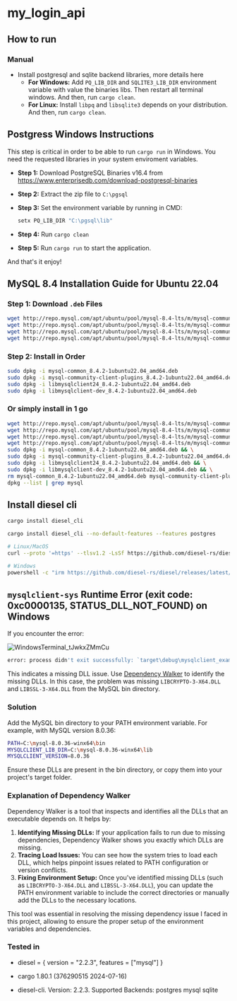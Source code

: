 # my_login_api

## How to run

### Manual

- Install postgresql and sqlite backend libraries, more details here
    - __For Windows:__ Add `PQ_LIB_DIR` and `SQLITE3_LIB_DIR` environment variable with value the binaries libs. Then restart all terminal windows. And then, run `cargo clean`.
    - __For Linux:__ Install `libpq` and `libsqlite3` depends on your distribution. And then, run `cargo clean`.

## Postgress Windows Instructions

This step is critical in order to be able to run `cargo run` in Windows. You need the requested libraries in your system enviroment variables.

- __Step 1:__ Download PostgreSQL Binaries v16.4 from https://www.enterprisedb.com/download-postgresql-binaries
- __Step 2:__ Extract the zip file to `C:\pgsql`
- __Step 3:__ Set the environment variable by running in CMD:

    ```bash
    setx PQ_LIB_DIR "C:\pgsql\lib"
    ```

- __Step 4:__ Run `cargo clean`
- __Step 5:__ Run `cargo run` to start the application.

And that's it enjoy!

## MySQL 8.4 Installation Guide for Ubuntu 22.04

### Step 1: Download `.deb` Files

```bash
wget http://repo.mysql.com/apt/ubuntu/pool/mysql-8.4-lts/m/mysql-community/mysql-common_8.4.2-1ubuntu22.04_amd64.deb
wget http://repo.mysql.com/apt/ubuntu/pool/mysql-8.4-lts/m/mysql-community/mysql-community-client-plugins_8.4.2-1ubuntu22.04_amd64.deb
wget http://repo.mysql.com/apt/ubuntu/pool/mysql-8.4-lts/m/mysql-community/libmysqlclient24_8.4.2-1ubuntu22.04_amd64.deb
wget http://repo.mysql.com/apt/ubuntu/pool/mysql-8.4-lts/m/mysql-community/libmysqlclient-dev_8.4.2-1ubuntu22.04_amd64.deb
```

### Step 2: Install in Order

```bash
sudo dpkg -i mysql-common_8.4.2-1ubuntu22.04_amd64.deb
sudo dpkg -i mysql-community-client-plugins_8.4.2-1ubuntu22.04_amd64.deb
sudo dpkg -i libmysqlclient24_8.4.2-1ubuntu22.04_amd64.deb
sudo dpkg -i libmysqlclient-dev_8.4.2-1ubuntu22.04_amd64.deb
```

### Or simply install in 1 go

```bash
wget http://repo.mysql.com/apt/ubuntu/pool/mysql-8.4-lts/m/mysql-community/mysql-common_8.4.2-1ubuntu22.04_amd64.deb && \
wget http://repo.mysql.com/apt/ubuntu/pool/mysql-8.4-lts/m/mysql-community/mysql-community-client-plugins_8.4.2-1ubuntu22.04_amd64.deb && \
wget http://repo.mysql.com/apt/ubuntu/pool/mysql-8.4-lts/m/mysql-community/libmysqlclient24_8.4.2-1ubuntu22.04_amd64.deb && \
wget http://repo.mysql.com/apt/ubuntu/pool/mysql-8.4-lts/m/mysql-community/libmysqlclient-dev_8.4.2-1ubuntu22.04_amd64.deb && \
sudo dpkg -i mysql-common_8.4.2-1ubuntu22.04_amd64.deb && \
sudo dpkg -i mysql-community-client-plugins_8.4.2-1ubuntu22.04_amd64.deb && \
sudo dpkg -i libmysqlclient24_8.4.2-1ubuntu22.04_amd64.deb && \
sudo dpkg -i libmysqlclient-dev_8.4.2-1ubuntu22.04_amd64.deb && \
rm mysql-common_8.4.2-1ubuntu22.04_amd64.deb mysql-community-client-plugins_8.4.2-1ubuntu22.04_amd64.deb libmysqlclient24_8.4.2-1ubuntu22.04_amd64.deb libmysqlclient-dev_8.4.2-1ubuntu22.04_amd64.deb && /
dpkg --list | grep mysql
```

## Install diesel cli

```bash
cargo install diesel_cli

cargo install diesel_cli --no-default-features --features postgres
```

```bash
# Linux/MacOS
curl --proto '=https' --tlsv1.2 -LsSf https://github.com/diesel-rs/diesel/releases/latest/download/diesel_cli-installer.sh | sh

# Windows
powershell -c "irm https://github.com/diesel-rs/diesel/releases/latest/download/diesel_cli-installer.ps1 | iex"
```

## `mysqlclient-sys` Runtime Error (exit code: 0xc0000135, STATUS_DLL_NOT_FOUND) on Windows

If you encounter the error:

![WindowsTerminal_tJwkxZMmCu](https://github.com/user-attachments/assets/2df34b04-14d5-4971-9552-5a2bb5c799e0)

```bash
error: process didn't exit successfully: `target\debug\mysqlclient_example.exe` (exit code: 0xc0000135, STATUS_DLL_NOT_FOUND)
```

This indicates a missing DLL issue. Use [Dependency Walker](https://www.dependencywalker.com/) to identify the missing DLLs. In this case, the problem was missing `LIBCRYPTO-3-X64.DLL` and `LIBSSL-3-X64.DLL` from the MySQL bin directory.

### Solution

Add the MySQL bin directory to your PATH environment variable. For example, with MySQL version 8.0.36:

```bash
PATH=C:\mysql-8.0.36-winx64\bin
MYSQLCLIENT_LIB_DIR=C:\mysql-8.0.36-winx64\lib
MYSQLCLIENT_VERSION=8.0.36
```

Ensure these DLLs are present in the bin directory, or copy them into your project's target folder.

### Explanation of Dependency Walker

Dependency Walker is a tool that inspects and identifies all the DLLs that an executable depends on. It helps by:

1. **Identifying Missing DLLs:** If your application fails to run due to missing dependencies, Dependency Walker shows you exactly which DLLs are missing.
2. **Tracing Load Issues:** You can see how the system tries to load each DLL, which helps pinpoint issues related to PATH configuration or version conflicts.
3. **Fixing Environment Setup:** Once you've identified missing DLLs (such as `LIBCRYPTO-3-X64.DLL` and `LIBSSL-3-X64.DLL`), you can update the PATH environment variable to include the correct directories or manually add the DLLs to the necessary locations.

This tool was essential in resolving the missing dependency issue I faced in this project, allowing to ensure the proper setup of the environment variables and dependencies.

### Tested in
- diesel = { version = "2.2.3", features = ["mysql"] }

- cargo 1.80.1 (376290515 2024-07-16)

- diesel-cli. Version: 2.2.3. Supported Backends: postgres mysql sqlite
